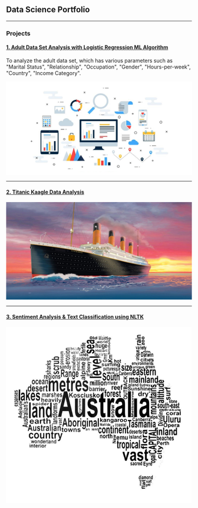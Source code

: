 ## Data Science Portfolio

---

### Projects

#### [1. Adult Data Set Analysis with Logistic Regression ML Algorithm](/sample_page)

To analyze the adult data set, which has various parameters such as "Marital Status", "Relationship", "Occupation", "Gender", "Hours-per-week", "Country", "Income Category".

<img src="images/adt1.png?raw=true"/>

---
#### [2. Titanic Kaagle Data Analysis]()

<img src="images/titanic_cover.jpeg?raw=true"/>

---
#### [3. Sentiment Analysis & Text Classification using NLTK]()

<img src="images/word_Cloud1.jpg?raw=true"/>

